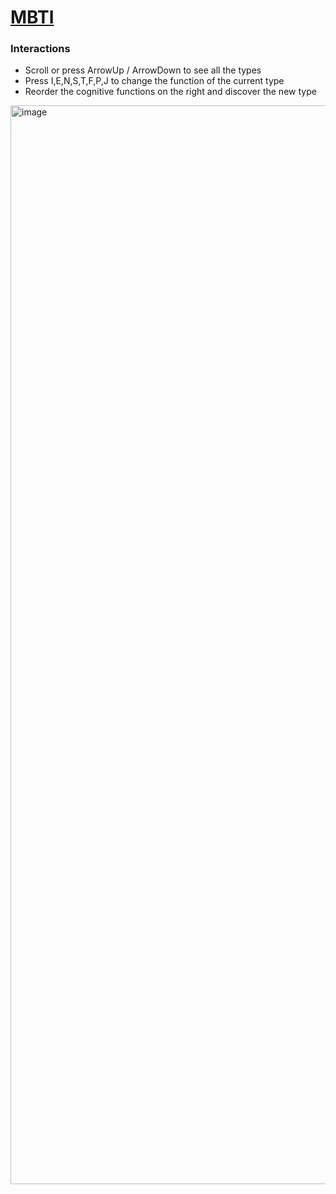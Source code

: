 # [MBTI](https://kopiro.github.io/mbti)


### Interactions

- Scroll or press ArrowUp / ArrowDown to see all the types
- Press I,E,N,S,T,F,P,J to change the function of the current type
- Reorder the cognitive functions on the right and discover the new type

<img width="1726" alt="image" src="https://github.com/kopiro/mbti/assets/839700/e329186b-1333-4c53-98ad-863028bb55eb">
